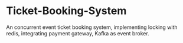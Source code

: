 # Ticket-Booking-System
An concurrent event ticket booking system, implementing locking with redis, integrating payment gateway, Kafka as event broker.
